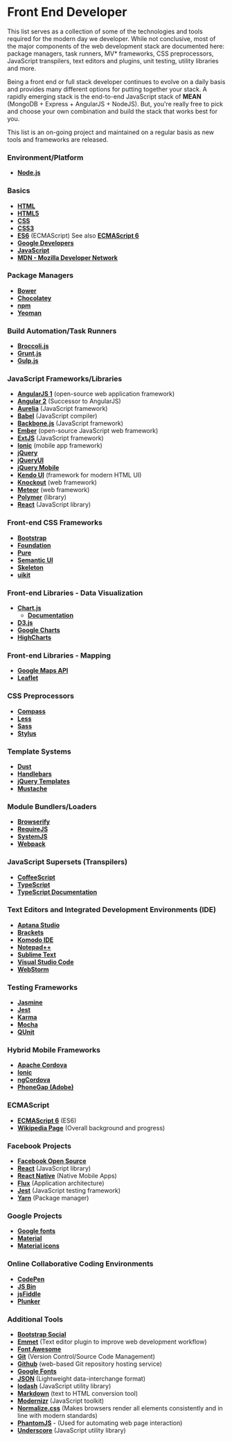 # Front End Developer

This list serves as a collection of some of the technologies and tools required for the modern day we developer. While not conclusive, most of the major components of the web development stack are documented here: package managers, task runners, MV* frameworks, CSS preprocessors, JavaScript transpilers, text editors and plugins, unit testing, utility libraries and more.

Being a front end or full stack developer continues to evolve on a daily basis and provides many different options for putting together your stack. A rapidly emerging stack is the end-to-end JavaScript stack of **MEAN** (MongoDB + Express + AngularJS + NodeJS). But, you're really free to pick and choose your own combination and build the stack that works best for you.

This list is an on-going project and maintained on a regular basis as new tools and frameworks are released.

### Environment/Platform

- **<a href="https://nodejs.org/" target="_blank">Node.js</a>**

### Basics

- **<a href="https://developer.mozilla.org/en-US/docs/Web/HTML" target="_blank">HTML</a>**
- **<a href="https://developer.mozilla.org/en-US/docs/Web/Guide/HTML/HTML5" target="_blank">HTML5</a>**
- **<a href="https://developer.mozilla.org/en-US/docs/Web/CSS" target="_blank">CSS</a>**
- **<a href="https://developer.mozilla.org/en-US/docs/Web/CSS/CSS3" target="_blank">CSS3</a>**
- **<a href="https://developer.mozilla.org/en-US/docs/Web/JavaScript/New_in_JavaScript/ECMAScript_6_support_in_Mozilla" target="_blank">ES6</a>** (ECMAScript) See also **<a href="http://es6-features.org/#Constants" target="_blank">ECMAScript 6</a>**
- **<a href="https://developers.google.com/" target="_blank">Google Developers</a>**
- **<a href="https://developer.mozilla.org/en-US/docs/Web/JavaScript" target="_blank">JavaScript</a>**
- **<a href="https://developer.mozilla.org/en-US/" target="_blank">MDN - Mozilla Developer Network</a>**

### Package Managers

- **<a href="http://bower.io/" target="_blank" title="Bower">Bower</a>**
- **<a href="https://chocolatey.org/" target="_blank" title="Chocolatey">Chocolatey</a>**
- **<a href="https://www.npmjs.com/" target="_blank" title="npm">npm</a>**
- **<a href="http://yeoman.io/" target="_blank" title="Yeoman">Yeoman</a>**

### Build Automation/Task Runners

- **<a href="http://broccolijs.com/" target="_blank" title="Broccoli.js">Broccoli.js</a>**
- **<a href="http://gruntjs.com/" target="_blank" title="Grunt.js">Grunt.js</a>**
- **<a href="http://gulpjs.com/" target="_blank" title="Gulp.js">Gulp.js</a>** 

### JavaScript Frameworks/Libraries

- **<a href="https://angularjs.org/" target="_blank" title="AngularJS 1">AngularJS 1</a>** (open-source web application framework)
- **<a href="https://angular.io/" target="_blank" title="Angular 2">Angular 2</a>** (Successor to AngularJS)
- **<a href="http://aurelia.io/" target="_blank" title="Aurelia">Aurelia</a>** (JavaScript framework)
- **<a href="https://babeljs.io/" target="_blank">Babel</a>** (JavaScript compiler)
- **<a href="http://backbonejs.org/" target="_blank" title="Backbone.js">Backbone.js</a>** (JavaScript framework)
- **<a href="http://emberjs.com/" target="_blank" title="Ember">Ember</a>** (open-source JavaScript web framework)
- **<a href="https://www.sencha.com/products/extjs/#overview" target="_blank" title="ExtJS">ExtJS</a>** (JavaScript framework) 
- **<a href="http://ionicframework.com/" target="_blank" title="Ionic">Ionic</a>** (mobile app framework)
- **<a href="https://jquery.com/" target="_blank" title="jQuery">jQuery</a>**
- **<a href="https://jqueryui.com/" target="_blank" title="jQueryUI">jQueryUI</a>**
- **<a href="http://jquerymobile.com/" target="_blank" title="">jQuery Mobile</a>**
- **<a href="http://www.telerik.com/kendo-ui" target="_blank" title="Kendo UI">Kendo UI</a>** (framework for modern HTML UI)
- **<a href="http://knockoutjs.com/" target="_blank" title="Knockout">Knockout</a>** (web framework)
- **<a href="https://www.meteor.com/" target="_blank" title="Meteor">Meteor</a>** (web framework)
- **<a href="https://www.polymer-project.org/1.0/" target="_blank" title="Polymer">Polymer</a>** (library)
- **<a href="https://facebook.github.io/react/" target="_blank" title="React">React</a>** (JavaScript library)

### Front-end CSS Frameworks

- **<a href="http://getbootstrap.com/" target="_blank" title="Bootstrap">Bootstrap</a>**
- **<a href="http://foundation.zurb.com/" target="_blank" title="Foundation">Foundation</a>**
- **<a href="http://purecss.io/" target="_blank" title="Pure">Pure</a>**
- **<a href="http://semantic-ui.com/" target="_blank" title="Semantic UI">Semantic UI</a>**
- **<a href="http://getskeleton.com/" target="_blank" title="Skeleton">Skeleton</a>**
- **<a href="http://getuikit.com/" target="_blank" title="uikit">uikit</a>**
    
### Front-end Libraries - Data Visualization

- **<a href="http://www.chartjs.org/" target="_blank" title="Chart.js">Chart.js</a>**
	- **<a href="http://www.chartjs.org/docs/" target="_blank" title="Chart.js">Documentation</a>**
- **<a href="https://d3js.org/" target="_blank" title="D3.js">D3.js</a>**
- **<a href="https://developers.google.com/chart/" target="_blank" title="Google Charts">Google Charts</a>**
- **<a href="http://www.highcharts.com/" target="_blank" title="HighCharts">HighCharts</a>**

### Front-end Libraries - Mapping

- **<a href="https://developers.google.com/maps/" target="_blank" title="Google Maps API">Google Maps API</a>**
- **<a href="http://leafletjs.com/" target="_blank">Leaflet</a>**
  
### CSS Preprocessors

- **<a href="http://compass-style.org/" target="_blank" title="Compass">Compass</a>**
- **<a href="http://lesscss.org/" target="_blank" title="Less">Less</a>**
- **<a href="http://sass-lang.com/" target="_blank" title="Sass">Sass</a>**
- **<a href="https://learnboost.github.io/stylus/" target="_blank" title="Stylus">Stylus</a>**

### Template Systems
- **<a href="http://www.dustjs.com/" target="_blank" title="Dust">Dust</a>**
- **<a href="http://handlebarsjs.com/" target="_blank" title="Handlebars">Handlebars</a>**
- **<a href="http://codepb.github.io/jquery-template/" target="_blank" title="jQuery Templates">jQuery Templates</a>**
- **<a href="https://mustache.github.io/" target="_blank" title="Mustache">Mustache</a>**

### Module Bundlers/Loaders
- **<a href="http://browserify.org/" target="_blank" title="Browserify">Browserify</a>**
- **<a href="http://requirejs.org/" target="_blank" title="RequireJS">RequireJS</a>**
- **<a href="https://github.com/systemjs/builder" target="_blank" title="SystemJS">SystemJS</a>**
- **<a href="https://webpack.github.io/" target="_blank" title="Webpack">Webpack</a>**

### JavaScript Supersets (Transpilers)

- **<a href="http://coffeescript.org/" target="_blank" title="CoffeeScript">CoffeeScript</a>**
- **<a href="http://www.typescriptlang.org/" target="_blank" title="TypeScript">TypeScript</a>**
- **<a href="https://www.typescriptlang.org/docs/tutorial.html" target="_blank">TypeScript Documentation</a>**

### Text Editors and Integrated Development Environments (IDE)

- **<a href="http://www.aptana.com/" target="_blank" title="Aptana Studio">Aptana Studio</a>**
- **<a href="http://brackets.io/" target="_blank" title="Brackets">Brackets</a>**
- **<a href="http://komodoide.com/" target="_blank">Komodo IDE</a>**
- **<a href="https://notepad-plus-plus.org/" target="_blank">Notepad++</a>**
- **<a href="http://www.sublimetext.com/" target="_blank" title="Sublime">Sublime Text</a>**
- **<a href="https://code.visualstudio.com/" target="_blank" title="Visual Studio Code">Visual Studio Code</a>**
- **<a href="https://www.jetbrains.com/webstorm/" target="_blank" title="WebStorm">WebStorm</a>**

### Testing Frameworks

- **<a href="http://jasmine.github.io/" target="_blank" title="Jasmine">Jasmine</a>**
- **<a href="https://facebook.github.io/jest/" target="_blank" title="Jest">Jest</a>**
- **<a href="http://karma-runner.github.io/0.13/index.html" target="_blank" title="Karma">Karma</a>**
- **<a href="https://mochajs.org/" target="_blank" title="Mocha">Mocha</a>**
- **<a href="https://qunitjs.com/" target="_blank" title="QUnit">QUnit</a>**

### Hybrid Mobile Frameworks

- **<a href="https://cordova.apache.org/" target="_blank" title="Apache Cordova">Apache Cordova</a>**
- **<a href="http://ionicframework.com/" target="_blank" title="Ionic">Ionic</a>**
- **<a href="http://ngcordova.com/" target="_blank" title="ngCordova">ngCordova</a>**
- **<a href="http://phonegap.com/" target="_blank" title="PhoneGap">PhoneGap (Adobe)</a>**

### ECMAScript

- **<a href="http://es6-features.org/" target="_blank">ECMAScript 6</a>** (ES6)
- **<a href="https://en.wikipedia.org/wiki/ECMAScript" target="_blank">Wikipedia Page</a>** (Overall background and progress) 

### Facebook Projects

- **<a href="https://code.facebook.com/projects/" target="_blank" title="Facebook Open Source">Facebook Open Source</a>**
- **<a href="https://facebook.github.io/react/" target="_blank" title="React">React</a>** (JavaScript library)
- **<a href="https://facebook.github.io/react-native/" target="_blank" title="React Native">React Native</a>** (Native Mobile Apps)
- **<a href="https://facebook.github.io/flux/" target="_blank" title="Flux">Flux</a>** (Application architecture)
- **<a href="https://facebook.github.io/jest/" target="_blank" title="Jest">Jest</a>** (JavaScript testing framework)
- **<a href="https://yarnpkg.com/" target="_blank" title="Yarn">Yarn</a>** (Package manager)

### Google Projects

- **<a href="https://fonts.google.com/" target="_blank">Google fonts</a>**
- **<a href="https://material.google.com/#introduction-principles" target="_blank">Material</a>**
- **<a href="https://design.google.com/icons/" target="_blank">Material icons</a>**

### Online Collaborative Coding Environments

- **<a href="http://codepen.io/" target="_blank" title="CodePen">CodePen</a>**
- **<a href="http://jsbin.com/?html,output" target="_blank" title="JS Bin">JS Bin</a>**
- **<a href="http://jsfiddle.net/" target="_blank" title="jsFiddle">jsFiddle</a>**
- **<a href="http://plnkr.co/" target="_blank" title="Plunker">Plunker</a>**

### Additional Tools

- **<a href="http://lipis.github.io/bootstrap-social/" target="_blank" title="Bootstrap Social">Bootstrap Social</a>**
- **<a href="http://emmet.io/" target="_blank" title="Emmet">Emmet</a>** (Text editor plugin to improve web development workflow)
- **<a href="https://fortawesome.github.io/Font-Awesome/" target="_blank" title="Font Awesome">Font Awesome</a>**
- **<a href="https://git-scm.com/" target="_blank">Git</a>** (Version Control/Source Code Management)
- **<a href="https://github.com/" target="_blank">Github</a>** (web-based Git repository hosting service)
- **<a href="https://fonts.google.com/" target="_blank">Google Fonts</a>**
- **<a href="http://www.json.org/" target="_blank" title="JSON">JSON</a>** (Lightweight data-interchange format)
- **<a href="https://lodash.com/" target="_blank" title="lodash">lodash</a>** (JavaScript utility library)
- **<a href="http://daringfireball.net/projects/markdown/" target="_blank" title="Markdown">Markdown</a>** (text to HTML conversion tool)
- **<a href="https://modernizr.com/" target="_blank" title="Modernizr">Modernizr</a>** (JavaScript toolkit)
- **<a href="https://necolas.github.io/normalize.css/" target="_blank">Normalize.css</a>** (Makes browsers render all elements consistently and in line with modern standards)
- **<a href="http://phantomjs.org/" target="_blank">PhantomJS</a>** - (Used for automating web page interaction)
- **<a href="http://underscorejs.org/" target="_blank" title="Underscore">Underscore</a>** (JavaScript utility library)

